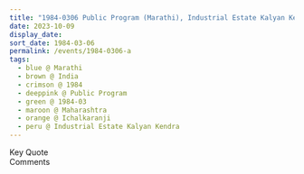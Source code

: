 ```yaml
---
title: "1984-0306 Public Program (Marathi), Industrial Estate Kalyan Kendra, Near Yashwant Process, Kamgar Chal, Jawaharnagar, Ichalkaranji (29 kms E of Kolhapur), Maharashtra, India"
date: 2023-10-09
display_date: 
sort_date: 1984-03-06
permalink: /events/1984-0306-a
tags:
  - blue @ Marathi
  - brown @ India
  - crimson @ 1984
  - deeppink @ Public Program
  - green @ 1984-03
  - maroon @ Maharashtra
  - orange @ Ichalkaranji
  - peru @ Industrial Estate Kalyan Kendra
---
```


<wave-list>
  <list-title color="green" width="75">Key Quote</list-title>
  <list-item color="BlanchedAlmond"  width="200"></list-item>
  <list-item color="Lavender"></list-item>
  <list-item color="BlanchedAlmond"></list-item>
</wave-list>

<br>

<wave-list>
  <list-title color="green" width="75">Comments</list-title>
  <list-item color="BlanchedAlmond"  width="200"></list-item>
  <list-item color="Lavender"></list-item>
  <list-item color="BlanchedAlmond"></list-item>
</wave-list>
